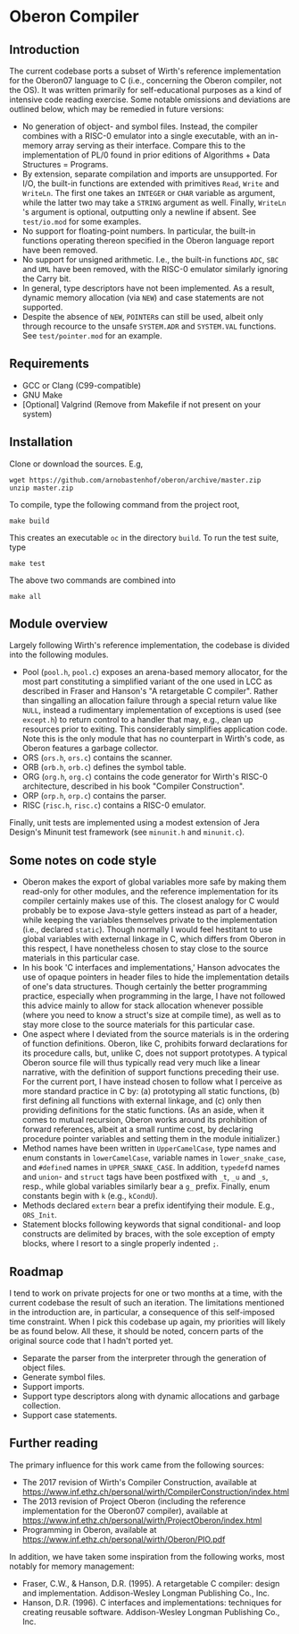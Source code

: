 # Oberon Compiler

## Introduction

The current codebase ports a subset of Wirth's reference implementation for
the Oberon07 language to C (i.e., concerning the Oberon compiler, not the OS).
It was written primarily for self-educational purposes as a kind of intensive
code reading exercise. Some notable omissions and deviations are outlined
below, which may be remedied in future versions:
* No generation of object- and symbol files. Instead, the compiler combines
  with a RISC-0 emulator into a single executable, with an in-memory array
  serving as their interface. Compare this to the implementation of PL/0 found
  in prior editions of Algorithms + Data Structures = Programs.
* By extension, separate compilation and imports are unsupported. For I/O, the
  built-in functions are extended with primitives `Read`, `Write` and
  `WriteLn`. The first one takes an `INTEGER` or `CHAR` variable as argument,
  while the latter two may take a `STRING` argument as well. Finally,
  `WriteLn `'s argument is optional, outputting only a newline if absent. See
  `test/io.mod` for some examples.
* No support for floating-point numbers. In particular, the built-in functions
  operating thereon specified in the Oberon language report have been removed.
* No support for unsigned arithmetic. I.e., the built-in functions `ADC`, `SBC`
  and `UML` have been removed, with the RISC-0 emulator similarly ignoring the
  Carry bit.
* In general, type descriptors have not been implemented. As a result,
  dynamic memory allocation (via `NEW`) and case statements are not supported.
* Despite the absence of `NEW`, `POINTER`s can still be used, albeit only
  through recource to the unsafe `SYSTEM.ADR` and `SYSTEM.VAL` functions. See
  `test/pointer.mod` for an example.

## Requirements

* GCC or Clang (C99-compatible)
* GNU Make
* [Optional] Valgrind (Remove from Makefile if not present on your system)

## Installation

Clone or download the sources. E.g,
```
wget https://github.com/arnobastenhof/oberon/archive/master.zip
unzip master.zip
```
To compile, type the following command from the project root,
```
make build
```
This creates an executable `oc` in the directory `build`. To run the test
suite, type
```
make test
```
The above two commands are combined into
```
make all
```

## Module overview

Largely following Wirth's reference implementation, the codebase is divided
into the following modules.

* Pool (`pool.h`, `pool.c`) exposes an arena-based memory allocator, for the
  most part constituting a simplified variant of the one used in LCC as
  described in Fraser and Hanson's "A retargetable C compiler". Rather than
  singalling an allocation failure through a special return value like
  `NULL`, instead a rudimentary implementation of exceptions is used (see
  `except.h`) to return control to a handler that may, e.g., clean up resources
  prior to exiting. This considerably simplifies application code. Note this is
  the only module that has no counterpart in Wirth's code, as Oberon features
  a garbage collector.
* ORS (`ors.h`, `ors.c`) contains the scanner.
* ORB (`orb.h`, `orb.c`) defines the symbol table.
* ORG (`org.h`, `org.c`) contains the code generator for Wirth's RISC-0
  architecture, described in his book "Compiler Construction".
* ORP (`orp.h`, `orp.c`) contains the parser.
* RISC (`risc.h`, `risc.c`) contains a RISC-0 emulator.

Finally, unit tests are implemented using a modest extension of Jera Design's
Minunit test framework (see `minunit.h` and `minunit.c`).

## Some notes on code style

* Oberon makes the export of global variables more safe by making them
  read-only for other modules, and the reference implementation for its
  compiler certainly makes use of this. The closest analogy for C would
  probably be to expose Java-style getters instead as part of a header, while
  keeping the variables themselves private to the implementation (i.e.,
  declared `static`). Though normally I would feel hestitant to use global
  variables with external linkage in C, which differs from Oberon in this
  respect, I have nonetheless chosen to stay close to the source materials in
  this particular case.
* In his book 'C interfaces and implementations,' Hanson advocates the use
  of opaque pointers in header files to hide the implementation details of
  one's data structures. Though certainly the better programming practice, 
  especially when programming in the large, I have not followed this advice
  mainly to allow for stack allocation whenever possible (where you need to
  know a struct's size at compile time), as well as to stay more close to the
  source materials for this particular case.
* One aspect where I deviated from the source materials is in the ordering
  of function definitions. Oberon, like C, prohibits forward declarations for
  its procedure calls, but, unlike C, does not support prototypes. A typical
  Oberon source file will thus typically read very much like a linear
  narrative, with the definition of support functions preceding their use.
  For the current port, I have instead chosen to follow what I perceive as
  more standard practice in C by: (a) prototyping all static functions,
  (b) first defining all functions with external linkage, and (c) only then
  providing definitions for the static functions. (As an aside, when it comes
  to mutual recursion, Oberon works around its prohibition of forward
  references, albeit at a small runtime cost, by declaring procedure pointer
  variables and setting them in the module initializer.)
* Method names have been written in `UpperCamelCase`, type names and enum
  constants in `lowerCamelCase`, variable names in `lower_snake_case`, and
  `#define`d names in `UPPER_SNAKE_CASE`. In addition, `typedef`d names and
  `union`- and `struct` tags have been postfixed with `_t`, `_u` and `_s`,
  resp., while global variables similarly bear a `g_` prefix. Finally, enum
  constants begin with `k` (e.g., `kCondU`).
* Methods declared `extern` bear a prefix identifying their module. E.g.,
  `ORS_Init`.
* Statement blocks following keywords that signal conditional- and loop
  constructs are delimited by braces, with the sole exception of empty blocks,
  where I resort to a single properly indented `;`.

## Roadmap

I tend to work on private projects for one or two months at a time, with the
current codebase the result of such an iteration. The limitations mentioned
in the introduction are, in particular, a consequence of this self-imposed
time constraint. When I pick this codebase up again, my priorities will
likely be as found below. All these, it should be noted, concern parts of the
original source code that I hadn't ported yet.

* Separate the parser from the interpreter through the generation of object
  files.
* Generate symbol files.
* Support imports.
* Support type descriptors along with dynamic allocations and garbage
  collection.
* Support case statements.

## Further reading

The primary influence for this work came from the following sources:
* The 2017 revision of Wirth's Compiler Construction, available at
  https://www.inf.ethz.ch/personal/wirth/CompilerConstruction/index.html
* The 2013 revision of Project Oberon (including the reference implementation
  for the Oberon07 compiler), available at
  https://www.inf.ethz.ch/personal/wirth/ProjectOberon/index.html
* Programming in Oberon, available at
  https://www.inf.ethz.ch/personal/wirth/Oberon/PIO.pdf

In addition, we have taken some inspiration from the following works, most
notably for memory management:
* Fraser, C.W., & Hanson, D.R. (1995). A retargetable C compiler: design and
  implementation. Addison-Wesley Longman Publishing Co., Inc.
* Hanson, D.R. (1996). C interfaces and implementations: techniques for
  creating reusable software. Addison-Wesley Longman Publishing Co., Inc.
